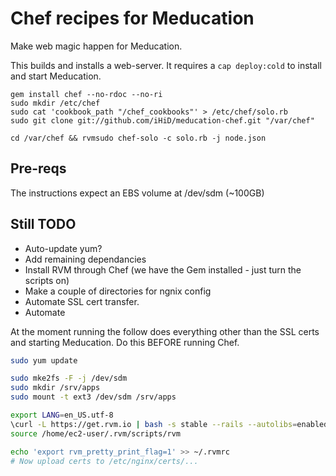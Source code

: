 Chef recipes for Meducation
===========================

Make web magic happen for Meducation.

This builds and installs a web-server. It requires a `cap deploy:cold` to install and start Meducation.

```
gem install chef --no-rdoc --no-ri
sudo mkdir /etc/chef
sudo cat 'cookbook_path "/chef_cookbooks"' > /etc/chef/solo.rb
sudo git clone git://github.com/iHiD/meducation-chef.git "/var/chef"

cd /var/chef && rvmsudo chef-solo -c solo.rb -j node.json 
```

## Pre-reqs

The instructions expect an EBS volume at /dev/sdm (~100GB)

## Still TODO

* Auto-update yum?
* Add remaining dependancies
* Install RVM through Chef (we have the Gem installed - just turn the scripts on)
* Make a couple of directories for ngnix config
* Automate SSL cert transfer.
* Automate 

At the moment running the follow does everything other than the SSL certs and starting Meducation. Do this BEFORE running Chef.

```sh
sudo yum update

sudo mke2fs -F -j /dev/sdm 
sudo mkdir /srv/apps
sudo mount -t ext3 /dev/sdm /srv/apps

export LANG=en_US.utf-8
\curl -L https://get.rvm.io | bash -s stable --rails --autolibs=enabled
source /home/ec2-user/.rvm/scripts/rvm

echo 'export rvm_pretty_print_flag=1' >> ~/.rvmrc
# Now upload certs to /etc/nginx/certs/...
